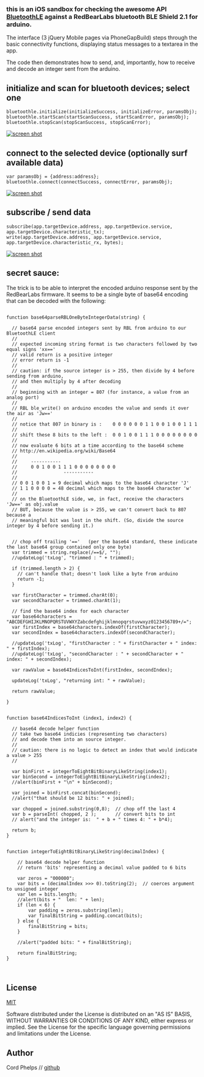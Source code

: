 ---
---




### this is an iOS sandbox for checking the awesome API [BluetoothLE](https://github.com/randdusing/BluetoothLE) against a RedBearLabs bluetooth BLE Shield 2.1 for arduino.


The interface (3 jQuery Mobile pages via PhoneGapBuild) steps through the basic connectivity functions, displaying status messages to a textarea in the app. 

The code then demonstrates how to send, and, importantly, how to receive and decode an integer sent from the arduino.



## initialize and scan for bluetooth devices; select one

```
bluetoothle.initialize(initializeSuccess, initializeError, paramsObj);
bluetoothle.startScan(startScanSuccess, startScanError, paramsObj);
bluetoothle.stopScan(stopScanSuccess, stopScanError);
```

[![screen shot](https://raw.githubusercontent.com/cordphelps/blueView/master/IMG_1564.jpg)]()


## connect to the selected device (optionally surf available data)

```
var paramsObj = {address:address};	
bluetoothle.connect(connectSuccess, connectError, paramsObj);
```

[![screen shot](https://raw.githubusercontent.com/cordphelps/blueView/master/IMG_1565.jpg)]()


## subscribe / send data

```
subscribe(app.targetDevice.address, app.targetDevice.service, app.targetDevice.characteristic_tx);
write(app.targetDevice.address, app.targetDevice.service, app.targetDevice.characteristic_rx, bytes);
```

[![screen shot](https://raw.githubusercontent.com/cordphelps/blueView/master/IMG_1610.PNG)]()


## secret sauce:

The trick is to be able to interpret the encoded arduino response sent by the RedBearLabs firmware. It seems to be a single byte of base64 encoding that can be decoded with the following:


```

function base64parseRBLOneByteIntegerData(string) {

  // base64 parse encoded integers sent by RBL from arduino to our BluetoothLE client
  //
  // expected incoming string format is two characters followed by two equal signs 'xx=='
  // valid return is a positive integer
  // error return is -1
  //
  // caution: if the source integer is > 255, then divide by 4 before sending from arduino, 
  // and then multiply by 4 after decoding
  // 
  // beginning with an integer = 807 (for instance, a value from an analog port)
  //
  // RBL ble_write() on arduino encodes the value and sends it over the air as 'Jw=='
  //
  // notice that 807 in binary is :    0 0 0 0 0 0 1 1 0 0 1 0 0 1 1 1
  //
  // shift these 8 bits to the left :  0 0 1 0 0 1 1 1 0 0 0 0 0 0 0 0 
  //
  // now evaluate 6 bits at a time according to the base64 scheme
  // http://en.wikipedia.org/wiki/Base64
  //
  //     -----------
  //     0 0 1 0 0 1 1 1 0 0 0 0 0 0 0 0
  //                 -----------
  // 
  // 0 0 1 0 0 1 = 9 decimal which maps to the base64 character 'J'
  // 1 1 0 0 0 0 = 48 decimal which maps to the base64 character 'w'
  //
  // on the BluetoothLE side, we, in fact, receive the characters 'Jw==' as obj.value
  // BUT, because the value is > 255, we can't convert back to 807 because a 
  // meaningful bit was lost in the shift. (So, divide the source integer by 4 before sending it.)


  // chop off trailing '=='   (per the base64 standard, these indicate the last base64 group contained only one byte)
  var trimmed = string.replace(/==$/, "");
  //updateLog('txLog', "trimmed : " + trimmed);

  if (trimmed.length > 2) {
    // can't handle that; doesn't look like a byte from arduino
    return -1;
  }

  var firstCharacter = trimmed.charAt(0);
  var secondCharacter = trimmed.charAt(1);

  // find the base64 index for each character
  var base64characters = "ABCDEFGHIJKLMNOPQRSTUVWXYZabcdefghijklmnopqrstuvwxyz0123456789+/=";
  var firstIndex = base64characters.indexOf(firstCharacter);
  var secondIndex = base64characters.indexOf(secondCharacter);

  //updateLog('txLog', "firstCharacter : " + firstCharacter + " index: " + firstIndex);
  //updateLog('txLog', "secondCharacter : " + secondCharacter + " index: " + secondIndex);

  var rawValue = base64IndicesToInt(firstIndex, secondIndex);

  updateLog('txLog', "returning int: " + rawValue);

  return rawValue;

}


function base64IndicesToInt (index1, index2) {

  // base64 decode helper function
  // take two base64 indicies (representing two characters)
  // and decode them into an source integer.
  //
  // caution: there is no logic to detect an index that would indicate a value > 255
  //

  var binFirst = integerToEightBitBinaryLikeString(index1);
  var binSecond = integerToEightBitBinaryLikeString(index2);
  //alert(binFirst + "\n" + binSecond);

  var joined = binFirst.concat(binSecond);
  //alert("that should be 12 bits: " + joined);

  var chopped = joined.substring(0,8);  // chop off the last 4 
  var b = parseInt( chopped, 2 );       // convert bits to int
  // alert("and the integer is:  " + b + " times 4: " + b*4);

  return b;
}


function integerToEightBitBinaryLikeString(decimalIndex) {

    // base64 decode helper function
    // return 'bits' representing a decimal value padded to 6 bits

    var zeros = "000000";
    var bits = (decimalIndex >>> 0).toString(2);  // coerces argument to unsigned integer
    var len = bits.length;
    //alert(bits + "  len: " + len);
    if (len < 6) {
        var padding = zeros.substring(len);
        var finalBitString = padding.concat(bits);
    } else {
        finalBitString = bits;
    }
    
    //alert("padded bits: " + finalBitString);
    
    return finalBitString;
}



```


## License
[MIT](http://www.opensource.org/licenses/MIT)

Software distributed under the License is distributed on an "AS IS" BASIS, WITHOUT WARRANTIES OR CONDITIONS OF ANY KIND, either express or implied. See the License for the specific language governing permissions and limitations under the License.


## Author
Cord Phelps // [github](http://cordphelps.github.io)








 





